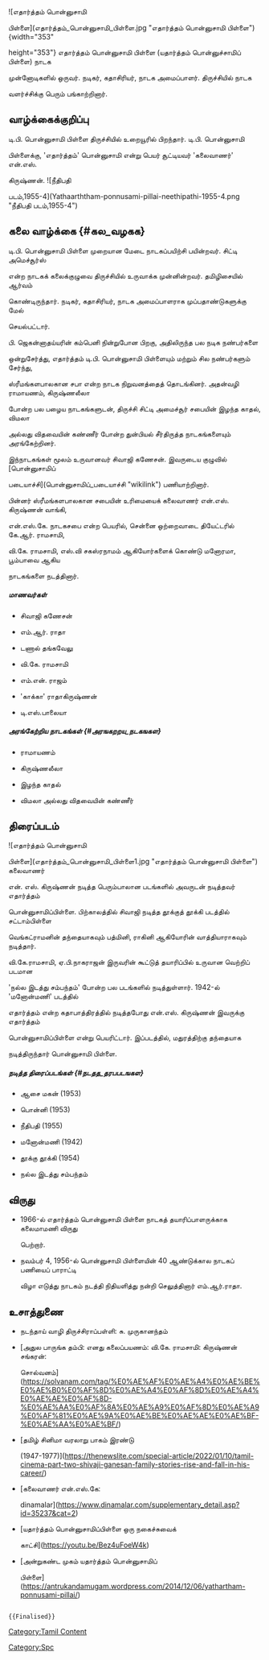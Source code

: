 ![எதார்த்தம் பொன்னுசாமி
பிள்ளை](எதார்த்தம்_பொன்னுசாமி_பிள்ளை.jpg "எதார்த்தம் பொன்னுசாமி பிள்ளை"){width="353"
height="353"} எதார்த்தம் பொன்னுசாமி பிள்ளை (யதார்த்தம் பொன்னுச்சாமிப் பிள்ளை) நாடக
முன்னோடிகளில் ஒருவர். நடிகர், கதாசிரியர், நாடக அமைப்பாளர். திருச்சியில் நாடக
வளர்ச்சிக்கு பெரும் பங்காற்றினார்.

## வாழ்க்கைக்குறிப்பு

டி.பி. பொன்னுசாமி பிள்ளை திருச்சியில் உறையூரில் பிறந்தார். டி.பி. பொன்னுசாமி
பிள்ளைக்கு, \'எதார்த்தம்\' பொன்னுசாமி என்று பெயர் சூட்டியவர் \'கலைவாணர்\' என்.எஸ்.
கிருஷ்ணன். ![நீதிபதி
படம்,1955-4](Yathaarththam-ponnusami-pillai-neethipathi-1955-4.png "நீதிபதி படம்,1955-4")

## கலை வாழ்க்கை {#கல_வழகக}

டி.பி. பொன்னுசாமி பிள்ளை முறையான மேடை நாடகப்பயிற்சி பயின்றவர். சிட்டி அமெச்சூர்ஸ்
என்ற நாடகக் கலைக்குழுவை திருச்சியில் உருவாக்க முன்னின்றவர். தமிழிசையில் ஆர்வம்
கொண்டிருந்தார். நடிகர், கதாசிரியர், நாடக அமைப்பாளராக முப்பதாண்டுகளுக்கு மேல்
செயல்பட்டார்.

பி. ஜெகன்னாதய்யரின் கம்பெனி நின்றுபோன பிறகு, அதிலிருந்த பல நடிக நண்பர்களை
ஒன்றுசேர்த்து, எதார்த்தம் டி.பி. பொன்னுசாமி பிள்ளையும் மற்றும் சில நண்பர்களும் சேர்ந்து,
ஸ்ரீமங்களபாலகான சபா என்ற நாடக நிறுவனத்தைத் தொடங்கினர். அதன்வழி ராமாயணம், கிருஷ்ணலீலா
போன்ற பல பழைய நாடகங்களுடன், திருச்சி சிட்டி அமைச்சூர் சபையின் இழந்த காதல், விமலா
அல்லது விதவையின் கண்ணீர் போன்ற துன்பியல் சீர்திருத்த நாடகங்களையும் அரங்கேற்றினர்.
இந்நாடகங்கள் மூலம் உருவானவர் சிவாஜி கணேசன். இவருடைய குழுவில் [பொன்னுசாமிப்
படையாச்சி](பொன்னுசாமிப்_படையாச்சி "wikilink") பணியாற்றினார்.

பின்னர் ஸ்ரீமங்களபாலகான சபையின் உரிமையைக் கலைவாணர் என்.எஸ். கிருஷ்ணன் வாங்கி,
என்.எஸ்.கே. நாடகசபை என்ற பெயரில், சென்னை ஒற்றைவாடை தியேட்டரில் கே.ஆர். ராமசாமி,
வி.கே. ராமசாமி, எஸ்.வி சகஸ்ரநாமம் ஆகியோர்களைக் கொண்டு மனோரமா, பூம்பாவை ஆகிய
நாடகங்களை நடத்தினார்.

##### மாணவர்கள்

-   சிவாஜி கணேசன்
-   எம்.ஆர். ராதா
-   டணால் தங்கவேலு
-   வி.கே. ராமசாமி
-   எம்.என். ராஜம்
-   \'காக்கா' ராதாகிருஷ்ணன்
-   டி.எஸ்.பாலையா

##### அரங்கேற்றிய நாடகங்கள் {#அரஙகறறய_நடகஙகள}

-   ராமாயணம்
-   கிருஷ்ணலீலா
-   இழந்த காதல்
-   விமலா அல்லது விதவையின் கண்ணீர்

## திரைப்படம்

![எதார்த்தம் பொன்னுசாமி
பிள்ளை](எதார்த்தம்_பொன்னுசாமி_பிள்ளை1.jpg "எதார்த்தம் பொன்னுசாமி பிள்ளை") கலைவாணர்
என். எஸ். கிருஷ்ணன் நடித்த பெரும்பாலான படங்களில் அவருடன் நடித்தவர் எதார்த்தம்
பொன்னுசாமிப்பிள்ளை. பிற்காலத்தில் சிவாஜி நடித்த தூக்குத் தூக்கி படத்தில் சட்டாம்பிள்ளை
வெங்கட்ராமனின் தந்தையாகவும் பத்மினி, ராகினி ஆகியோரின் வாத்தியாராகவும் நடித்தார்.
வி.கே.ராமசாமி, ஏ.பி.நாகராஜன் இருவரின் கூட்டுத் தயாரிப்பில் உருவான வெற்றிப் படமான
\'நல்ல இடத்து சம்பந்தம்' போன்ற பல படங்களில் நடித்துள்ளார். 1942-ல் 'மனோன்மணி' படத்தில்
எதார்த்தம் என்ற கதாபாத்திரத்தில் நடித்தபோது என்.எஸ். கிருஷ்ணன் இவருக்கு எதார்த்தம்
பொன்னுசாமிப்பிள்ளை என்று பெயரிட்டார். இப்படத்தில், மதுரத்திற்கு தந்தையாக
நடித்திருந்தார் பொன்னுசாமி பிள்ளை.

##### நடித்த திரைப்படங்கள் {#நடதத_தரபபடஙகள}

-   ஆசை மகன் (1953)
-   பொன்னி (1953)
-   நீதிபதி (1955)
-   மனோன்மணி (1942)
-   தூக்கு தூக்கி (1954)
-   நல்ல இடத்து சம்பந்தம்

## விருது

-   1966-ல் எதார்த்தம் பொன்னுசாமி பிள்ளை நாடகத் தயாரிப்பாளருக்காக கலைமாமணி விருது
    பெற்றார்.
-   நவம்பர் 4, 1956-ல் பொன்னுசாமி பிள்ளையின் 40 ஆண்டுக்கால நாடகப் பணியைப் பாராட்டி
    விழா எடுத்து நாடகம் நடத்தி நிதியளித்து நன்றி செலுத்தினார் எம்.ஆர்.ராதா.

## உசாத்துணை

-   நடந்தாய் வாழி திருச்சிராப்பள்ளி: சு. முருகானந்தம்
-   [அதுல பாருங்க தம்பி: எனது கலைப்பயணம்: வி.கே. ராமசாமி: கிருஷ்ணன் சங்கரன்:
    சொல்வனம்](https://solvanam.com/tag/%E0%AE%AF%E0%AE%A4%E0%AE%BE%E0%AE%B0%E0%AF%8D%E0%AE%A4%E0%AF%8D%E0%AE%A4%E0%AE%AE%E0%AF%8D-%E0%AE%AA%E0%AF%8A%E0%AE%A9%E0%AF%8D%E0%AE%A9%E0%AF%81%E0%AE%9A%E0%AE%BE%E0%AE%AE%E0%AE%BF-%E0%AE%AA%E0%AE%BF/)
-   [தமிழ் சினிமா வரலாறு பாகம் இரண்டு
    (1947-1977)](https://thenewslite.com/special-article/2022/01/10/tamil-cinema-part-two-shivaji-ganesan-family-stories-rise-and-fall-in-his-career/)
-   [கலைவாணர் என்.எஸ்.கே:
    dinamalar](https://www.dinamalar.com/supplementary_detail.asp?id=35237&cat=2)
-   [யதார்த்தம் பொன்னுசாமிப்பிள்ளை ஒரு நகைச்சுவைக்
    காட்சி](https://youtu.be/Bez4uFoeW4k)
-   [அன்றுகண்ட முகம் யதார்த்தம் பொன்னுசாமிப்
    பிள்ளை](https://antrukandamugam.wordpress.com/2014/12/06/yathartham-ponnusami-pillai/)

```{=mediawiki}
{{Finalised}}
```
[Category:Tamil Content](Category:Tamil_Content "wikilink")
[Category:Spc](Category:Spc "wikilink")
